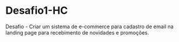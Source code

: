 # Desafio1-HC
Desafio - Criar um sistema de e-commerce para cadastro de email na landing page para recebimento de novidades e promoções.


